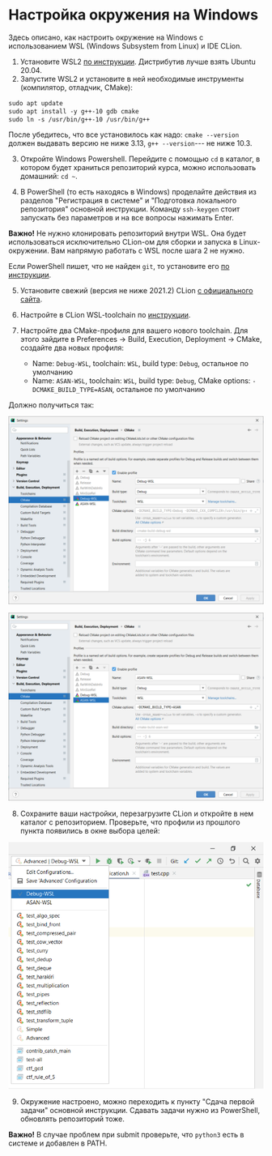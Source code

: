 # Настройка окружения на Windows

Здесь описано, как настроить окружение на Windows с использованием WSL (Windows Subsystem from Linux) и IDE CLion.

1. Установите WSL2 [по инструкции](https://docs.microsoft.com/ru-ru/windows/wsl/install-win10#manual-installation-steps). Дистрибутив лучше взять Ubuntu 20.04.
2. Запустите WSL2 и установите в ней необходимые инструменты (компилятор, отладчик, CMake):

```
sudo apt update
sudo apt install -y g++-10 gdb cmake
sudo ln -s /usr/bin/g++-10 /usr/bin/g++
```

После убедитесь, что все установилось как надо: `cmake --version` должен выдавать версию не ниже 3.13, `g++ --version`--- не ниже 10.3.

3. Откройте Windows Powershell. Перейдите с помощью `cd` в каталог, в котором будет храниться репозиторий курса, можно использовать домашний: `cd ~`.

4. В PowerShell (то есть находясь в Windows) проделайте действия из разделов "Регистрация в системе" и "Подготовка локального репозитория" основной инструкции. Команду `ssh-keygen` стоит запускать без параметров и на все вопросы нажимать Enter.

**Важно!** Не нужно клонировать репозиторий внутри WSL. Она будет использоваться исключительно CLion-ом для сборки и запуска в Linux-окружении. Вам напрямую работать с WSL после шага 2 не нужно.

Если PowerShell пишет, что не найден `git`, то установите его [по инструкции](https://github.com/git-guides/install-git#install-git-on-windows).

5. Установите свежий (версия не ниже 2021.2) CLion [с официального сайта](https://www.jetbrains.com/clion/).

6. Настройте в CLion WSL-toolchain по [инструкции](https://www.jetbrains.com/help/clion/how-to-use-wsl-development-environment-in-product.html#wsl-general).

7. Настройте два CMake-профиля для вашего нового toolchain. Для этого зайдите в Preferences -> Build, Execution, Deployment -> CMake, создайте два новых профиля:

   -  Name: `Debug-WSL`, toolchain: `WSL`, build type: `Debug`, остальное по умолчанию
   -  Name: `ASAN-WSL`, toolchain: `WSL`, build type: `Debug`, CMake options: `-DCMAKE_BUILD_TYPE=ASAN`, остальное по умолчанию

Должно получиться так:

![](images/windows-setup-1.png)


![](images/windows-setup-2.png)

8. Сохраните ваши настройки, перезагрузите CLion и откройте в нем каталог с репозиторием. Проверьте, что профили из прошлого пункта появились в окне выбора целей:

![](images/windows-setup-3.png)

9. Окружение настроено, можно переходить к пункту "Сдача первой задачи" основной инструкции. Сдавать задачи нужно из PowerShell, обновлять репозиторий тоже.

**Важно!** В случае проблем при submit проверьте, что `python3` есть в системе и добавлен в PATH.
